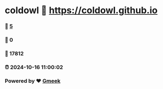 # coldowl :link: https://coldowl.github.io 
### :page_facing_up: [5](https://coldowl.github.io/tag.html) 
### :speech_balloon: 0 
### :hibiscus: 17812 
### :alarm_clock: 2024-10-16 11:00:02 
### Powered by :heart: [Gmeek](https://github.com/Meekdai/Gmeek)

